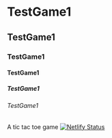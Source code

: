 # TestGame1
## TestGame1
### TestGame1
#### TestGame1
##### TestGame1
######   TestGame1


A tic tac toe game
[![Netlify Status](https://api.netlify.com/api/v1/badges/974dbc81-0352-4a1e-9884-7835fcf83157/deploy-status)](https://app.netlify.com/sites/strong-nasturtium-0246a0/deploys)
